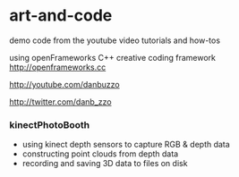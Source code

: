 # art-and-code
demo code from the youtube video tutorials and how-tos

using openFrameworks C++ creative coding framework
 http://openframeworks.cc

http://youtube.com/danbuzzo

http://twitter.com/danb_zzo

### kinectPhotoBooth
 * using kinect depth sensors to capture RGB & depth data
 * constructing point clouds from depth data
 * recording and saving 3D data to files on disk



